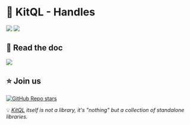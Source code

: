 # 🔀 KitQL - Handles

[![](https://img.shields.io/npm/v/@kitql/handles?color=&logo=npm)](https://www.npmjs.com/package/@kitql/handles)
[![](https://img.shields.io/npm/dm/@kitql/handles?&logo=npm)](https://www.npmjs.com/package/@kitql/handles)

## 📖 Read the doc

[![](https://img.shields.io/badge/Documentation%20of-@kitql%20handles-FF3E00.svg?style=flat&logo=stackblitz&logoColor=FF3E00)](https://kitql.dev/docs/tools/05_handles)

## ⭐️ Join us

[![GitHub Repo stars](https://img.shields.io/github/stars/jycouet/kitql?logo=github&label=KitQL&color=#4ACC31)](https://github.com/jycouet/kitql)

💡 _[KitQL](https://www.kitql.dev/docs) itself is not a library, it's "nothing" but a collection of
standalone libraries._
